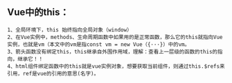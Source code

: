 
##  Vue中的this：
    1、全局环境下，this 始终指向全局对象（window）
    2、在Vue实例中，methods、生命周期函数中如果用的是正常函数，那么它的this就指向Vue实例，也就是vm（本文中的vm是指const vm = new Vue（{···}）中的vm。
    3、箭头函数没有绑定this，this继承自外围作用域，理解：查看上一层级的函数的this的指向，继承它！！
    4、html组件绑定函数中的this就是vue实例对象，想要获取当前组件，则通过this.$refs来引用，ref是vue的引用的意思(名字)。